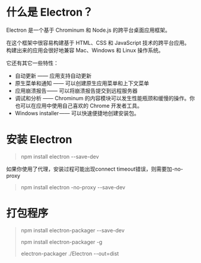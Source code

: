 # 什么是 Electron？
Electron 是一个基于 Chrominum 和 Node.js 的跨平台桌面应用框架。

在这个框架中很容易构建基于 HTML、CSS 和 JavaScript 技术的跨平台应用。构建出来的应用会很好地兼容 Mac、Windows 和 Linux 操作系统。

它还有其它一些特性：

- 自动更新 —— 应用支持自动更新
- 原生菜单和通知 —— 可以创建原生应用菜单和上下文菜单
- 应用崩溃报告 —— 可以将崩溃报告提交到远程服务器
- 调试和分析 —— Chrominum 的内容模块可以发生性能瓶颈和缓慢的操作。你也可以在应用中使用自己喜欢的 Chrome 开发者工具。
- Windows installer —— 可以快速便捷地创建安装包。

# 安装 Electron
>npm install electron --save-dev

如果你使用了代理，安装过程可能出现connect timeout错误，则需要加-no-proxy

>npm install electron -no-proxy --save-dev

# 打包程序
>npm install electron-packager --save-dev
>
>npm install electron-packager -g
>
>electron-packager ./Electron --out=dist